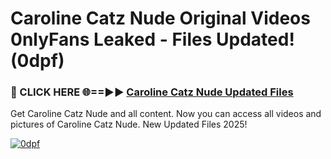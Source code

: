 # Caroline Catz Nude Original Videos 0nlyFans Leaked - Files Updated! (0dpf)

<h3>🔴 CLICK HERE 🌐==►► <a href="https://tinyurl.com/52m3yx9h" rel="nofollow">Caroline Catz Nude Updated Files</a></h3>

Get Caroline Catz Nude and all content. Now you can access all videos and pictures of Caroline Catz Nude. New Updated Files 2025!

[![0dpf](https://i.imgur.com/TnHtlc8.gif)](https://tinyurl.com/52m3yx9h)
